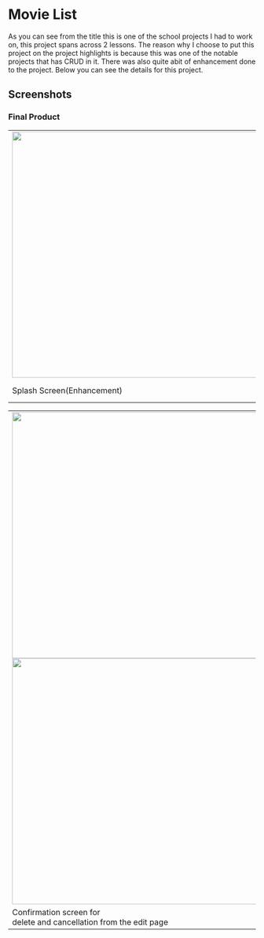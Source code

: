 # Movie List 
As you can see from the title this is one of the school projects I had to work on, this project spans across 2 lessons. 
The reason why I choose to put this project on the project highlights is because this was one of the notable projects that has CRUD in it.
There was also quite abit of enhancement done to the project. Below you can see the details for this project.

## Screenshots

### Final Product
<table>
  <tr>
    <td>
    <!--<img src="https://your-image-url.type" width="100" height="100">-->
  <img src="https://github.com/BlackNet13/moreMoviesLesson12/assets/123053395/093e3deb-7b80-4790-94a4-23d7dff55d3c" height ="500">
</td>
    <td>
<img src="https://github.com/BlackNet13/moreMoviesLesson12/assets/123053395/6c6a8ac1-04aa-4c7d-a92f-1c3d2b5812ef" height = "500">    
    </td>
    <td>
<img src="https://github.com/BlackNet13/moreMoviesLesson12/assets/123053395/bdbcb1d1-9155-47fa-839b-3ccc1334fd88" height ="500">
    </td>
    <td>
     <img src="https://github.com/BlackNet13/moreMoviesLesson12/assets/123053395/8e007375-ee52-41d9-a628-d487f905ec66" height = "500">
    </td>
    </tr>
  <tr>
    <td>Splash Screen(Enhancement)</td>
    <td>User Input, Takes in<br> image links(Enhancement)</td>
    <td>Show Movie List, Display<br> Movie Image(Enhancement)</td>
    <td>Filter based on genre</td>
  </tr>
</table>
<table>
  <tr>
    <td>
      <img src="https://github.com/BlackNet13/moreMoviesLesson12/assets/123053395/880428b1-f0b8-474e-93d8-f686e6e8922f" height = "500">
      <img src="https://github.com/BlackNet13/moreMoviesLesson12/assets/123053395/4126fde0-4bb6-4e48-b1a0-1dea68658394" height = "500">
    </td>
  </tr>
  <tr>
    <td>Confirmation screen for <br>delete and cancellation from the edit page</td>
  </tr>
</table>
